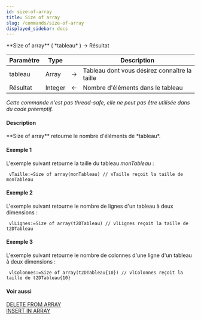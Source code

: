 ```yaml
---
id: size-of-array
title: Size of array
slug: /commands/size-of-array
displayed_sidebar: docs
---
```


<!--REF #_command_.Size of array.Syntax-->**Size of array** ( *tableau* ) -> Résultat<!-- END REF-->
<!--REF #_command_.Size of array.Params-->
| Paramètre | Type |  | Description |
| --- | --- | --- | --- |
| tableau | Array | &#8594;  | Tableau dont vous désirez connaître la taille |
| Résultat | Integer | &#8592; | Nombre d'éléments dans le tableau |

<!-- END REF-->

*Cette commande n'est pas thread-safe, elle ne peut pas être utilisée dans du code préemptif.*


#### Description 

<!--REF #_command_.Size of array.Summary-->**Size of array** retourne le nombre d'éléments de *tableau*.<!-- END REF--> 

#### Exemple 1 

L'exemple suivant retourne la taille du tableau *monTableau* :

```4d
 vTaille:=Size of array(monTableau) // vTaille reçoit la taille de monTableau
```

#### Exemple 2 

L'exemple suivant retourne le nombre de lignes d'un tableau à deux dimensions :

```4d
 vlLignes:=Size of array(t2DTableau) // vlLignes reçoit la taille de t2DTableau
```

#### Exemple 3 

L'exemple suivant retourne le nombre de colonnes d'une ligne d'un tableau à deux dimensions :

```4d
 vlColonnes:=Size of array(t2DTableau{10}) // vlColonnes reçoit la taille de t2DTableau{10}
```

#### Voir aussi 

[DELETE FROM ARRAY](delete-from-array.md)  
[INSERT IN ARRAY](insert-in-array.md)  